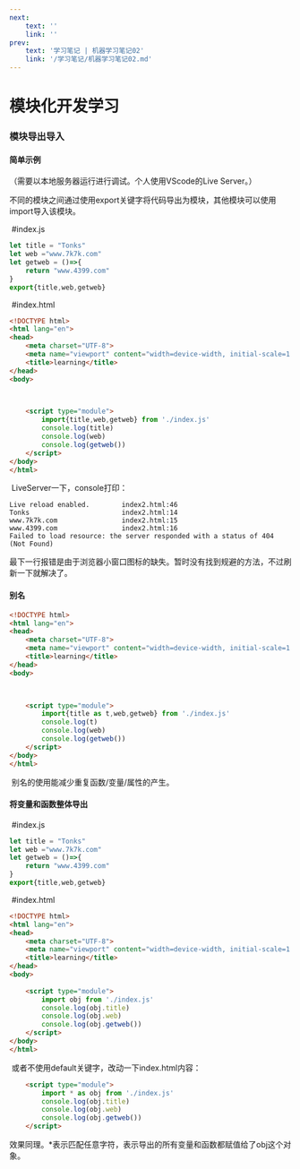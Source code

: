 ```yaml
---
next:  
    text: ''
    link: ''
prev:
    text: '学习笔记 | 机器学习笔记02'
    link: '/学习笔记/机器学习笔记02.md'
---
```

# 模块化开发学习

### 模块导出导入

#### 简单示例	

（需要以本地服务器运行进行调试。个人使用VScode的Live Server。）

​	不同的模块之间通过使用export关键字将代码导出为模块，其他模块可以使用import导入该模块。

​	#index.js

```js
let title = "Tonks"
let web ="www.7k7k.com"
let getweb = ()=>{
    return "www.4399.com"
}
export{title,web,getweb}
```

​	#index.html

```html
<!DOCTYPE html>
<html lang="en">
<head>
    <meta charset="UTF-8">
    <meta name="viewport" content="width=device-width, initial-scale=1.0">
    <title>learning</title>
</head>
<body>
    


    <script type="module">
        import{title,web,getweb} from './index.js'
        console.log(title)
        console.log(web)
        console.log(getweb())
    </script>
</body>
</html>
```

​	LiveServer一下，console打印：

```
Live reload enabled.		index2.html:46
Tonks						index2.html:14
www.7k7k.com				index2.html:15
www.4399.com				index2.html:16
Failed to load resource: the server responded with a status of 404 (Not Found)
```

​	最下一行报错是由于浏览器小窗口图标的缺失。暂时没有找到规避的方法，不过刷新一下就解决了。

#### 别名

```html
<!DOCTYPE html>
<html lang="en">
<head>
    <meta charset="UTF-8">
    <meta name="viewport" content="width=device-width, initial-scale=1.0">
    <title>learning</title>
</head>
<body>
    


    <script type="module">
        import{title as t,web,getweb} from './index.js'
        console.log(t)
        console.log(web)
        console.log(getweb())
    </script>
</body>
</html>
```

​	别名的使用能减少重复函数/变量/属性的产生。

#### 将变量和函数整体导出

​	#index.js

```js
let title = "Tonks"
let web ="www.7k7k.com"
let getweb = ()=>{
    return "www.4399.com"
}
export{title,web,getweb}
```

​	#index.html

```html
<!DOCTYPE html>
<html lang="en">
<head>
    <meta charset="UTF-8">
    <meta name="viewport" content="width=device-width, initial-scale=1.0">
    <title>learning</title>
</head>
<body>
    
    <script type="module">
        import obj from './index.js'
        console.log(obj.title)
        console.log(obj.web)
        console.log(obj.getweb())
    </script>
</body>
</html>
```

​	或者不使用default关键字，改动一下index.html内容：

```html
    <script type="module">
        import * as obj from './index.js'
        console.log(obj.title)
        console.log(obj.web)
        console.log(obj.getweb())
    </script>
```

​	效果同理。*表示匹配任意字符，表示导出的所有变量和函数都赋值给了obj这个对象。